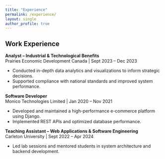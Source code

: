 ```yaml
---
title: "Experience"
permalink: /experience/
layout: single
author_profile: true
---
```


## Work Experience

**Analyst – Industrial & Technological Benefits**  
Prairies Economic Development Canada | Sept 2023 – Dec 2023
- Conducted in-depth data analytics and visualizations to inform strategic decisions.
- Supported compliance with national standards and improved system performance.

**Software Developer**  
Monico Technologies Limited | Jan 2020 – Nov 2021
- Developed and maintained a high-performance e-commerce platform using Django.
- Implemented REST APIs and optimized database performance.

**Teaching Assistant – Web Applications & Software Engineering**  
Carleton University | Sept 2022 – Apr 2024
- Led lab sessions and mentored students in system architecture and backend development.
